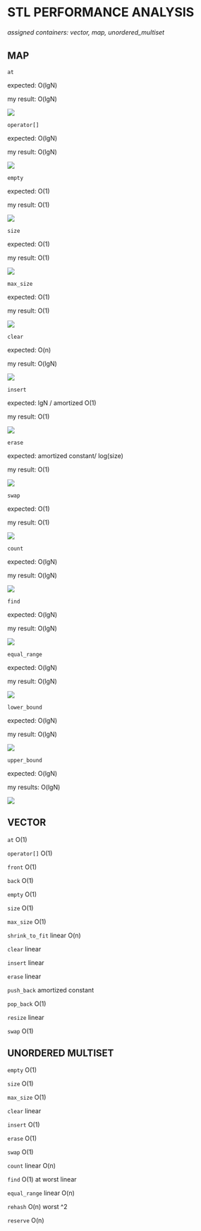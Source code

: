 # STL PERFORMANCE ANALYSIS


###### assigned containers: vector, map, unordered_multiset 


## MAP

`at`

expected: O(lgN)

my result: O(lgN)

 ![](output/PLOTS/map_at.png)

 
`operator[]`

expected: O(lgN)

my result: O(lgN)

 ![](output/PLOTS/map_operator.png)

`empty`

expected: O(1)

my result: O(1)

 ![](output/PLOTS/map_empty.png)

`size`

expected: O(1)

my result: O(1)

 ![](output/PLOTS/map_size.png)

`max_size`

expected: O(1)

my result: O(1)

 ![](output/PLOTS/map_maxsize.png)

`clear`

expected: O(n)

my result: O(lgN)

 ![](output/PLOTS/map_clear.png)

`insert`

expected: lgN / amortized O(1)

my result: O(1)

 ![](output/PLOTS/map_insert.png)

`erase`

expected: amortized constant/ log(size)

my result: O(1)

 ![](output/PLOTS/map_erase.png)

`swap`

expected: O(1)

my result: O(1)

 ![](output/PLOTS/map_swap.png)

`count`

expected: O(lgN)

my result: O(lgN)

 ![](output/PLOTS/map_count.png)

`find`

expected: O(lgN)

my result: O(lgN)

 ![](output/PLOTS/map_find.png)

`equal_range`

expected: O(lgN)

my result: O(lgN)

 ![](output/PLOTS/map_equalrange.png)

`lower_bound`

expected: O(lgN)

my result: O(lgN)

 ![](output/PLOTS/map_lowerbound.png)
 
`upper_bound`

expected: O(lgN)

my results: O(lgN)

 ![](output/PLOTS/map_upperbound.png)


## VECTOR

`at` 
O(1)

`operator[]`
O(1)

`front`
O(1)

`back`
O(1)

`empty`
O(1)

`size`
O(1)

`max_size`
O(1)

`shrink_to_fit`
linear O(n)

`clear`
linear

`insert`
linear

`erase`
linear

`push_back`
amortized constant

`pop_back`
O(1)

`resize`
linear

`swap`
O(1)



## UNORDERED MULTISET

`empty`
O(1)

`size`
O(1)

`max_size`
O(1)

`clear`
linear

`insert`
O(1) 

`erase`
O(1)

`swap`
O(1)

`count`
linear O(n)

`find`
O(1) at worst linear

`equal_range`
linear O(n)

`rehash`
O(n) worst ^2

`reserve`
O(n)








